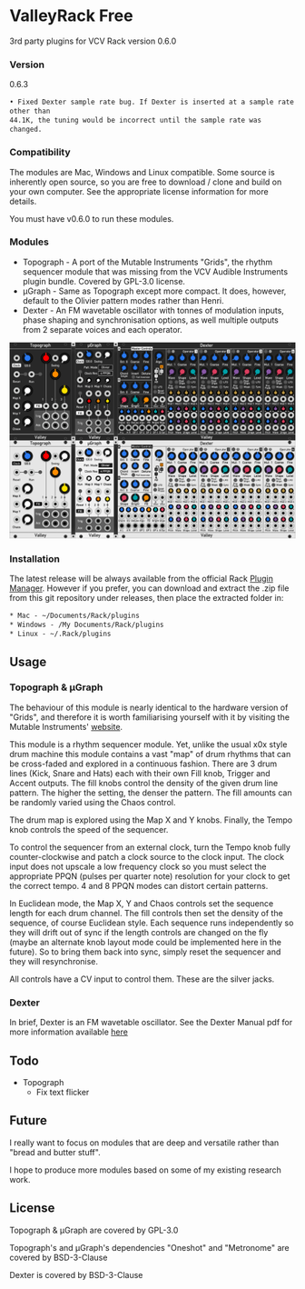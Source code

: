 # ValleyRack Free

3rd party plugins for VCV Rack version 0.6.0

### Version

0.6.3

    • Fixed Dexter sample rate bug. If Dexter is inserted at a sample rate other than
    44.1K, the tuning would be incorrect until the sample rate was changed.

### Compatibility

The modules are Mac, Windows and Linux compatible. Some source is inherently open source, so you are free to download / clone and build on your own computer. See the appropriate license information for more details.

You must have v0.6.0 to run these modules.

### Modules

* Topograph - A port of the Mutable Instruments "Grids", the rhythm sequencer module that was missing from the VCV Audible Instruments plugin bundle. Covered by GPL-3.0 license.
* µGraph - Same as Topograph except more compact. It does, however, default to the Olivier pattern modes rather than Henri.
* Dexter - An FM wavetable oscillator with tonnes of modulation inputs, phase shaping and synchronisation options, as well multiple outputs from 2 separate voices and each operator.

![Valley](./ValleyImg.png)

### Installation
The latest release will be always available from the official Rack [Plugin Manager](https://vcvrack.com/plugins.html). However if you prefer, you can download and extract the .zip file from this git repository under releases, then place the extracted folder in:

    * Mac - ~/Documents/Rack/plugins
    * Windows - /My Documents/Rack/plugins
    * Linux - ~/.Rack/plugins

## Usage

### Topograph & µGraph

The behaviour of this module is nearly identical to the hardware version of "Grids", and therefore it is worth familiarising yourself with it by visiting the Mutable Instruments' [website](https://mutable-instruments.net/modules/grids/).

This module is a rhythm sequencer module. Yet, unlike the usual x0x style drum machine this module contains a vast "map" of drum rhythms that can be cross-faded and explored in a continuous fashion. There are 3 drum lines (Kick, Snare and Hats) each with their own Fill knob, Trigger and Accent outputs. The fill knobs control the density of the given drum line pattern. The higher the setting, the denser the pattern. The fill amounts can be randomly varied using the Chaos control.

The drum map is explored using the Map X and Y knobs. Finally, the Tempo knob controls the speed of the sequencer.

To control the sequencer from an external clock, turn the Tempo knob fully counter-clockwise and patch a clock source to the clock input. The clock input does not upscale a low frequency clock so you must select the appropriate PPQN (pulses per quarter note) resolution for your clock to get the correct tempo. 4 and 8 PPQN modes can distort certain patterns.

In Euclidean mode, the Map X, Y and Chaos controls set the sequence length for each drum channel. The fill controls then set the density of the sequence, of course Euclidean style. Each sequence runs independently so they will drift out of sync if the length controls are changed on the fly (maybe an alternate knob layout mode could be implemented here in the future). So to bring them back into sync, simply reset the sequencer and they will resynchronise.

All controls have a CV input to control them. These are the silver jacks.

### Dexter

In brief, Dexter is an FM wavetable oscillator. See the Dexter Manual pdf for more information available [here](https://github.com/ValleyAudio/ValleyRackFree/files/1887925/DexterManual.pdf)

## Todo
* Topograph
    * Fix text flicker

## Future

I really want to focus on modules that are deep and versatile rather than "bread and butter stuff".

I hope to produce more modules based on some of my existing research work.

## License

Topograph & µGraph are covered by GPL-3.0

Topograph's and µGraph's dependencies "Oneshot" and "Metronome" are covered by BSD-3-Clause

Dexter is covered by BSD-3-Clause
